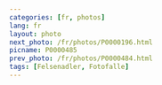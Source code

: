 ```yaml
---
categories: [fr, photos]
lang: fr
layout: photo
next_photo: /fr/photos/P0000196.html
picname: P0000485
prev_photo: /fr/photos/P0000484.html
tags: [Felsenadler, Fotofalle]
---
```

